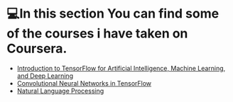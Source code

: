 # 💻In this section You can find some of the courses i have taken on Coursera.
- [Introduction to TensorFlow for Artificial Intelligence, Machine Learning, and Deep Learning](https://github.com/zano97/Projects/tree/main/Coursera/Introduction%20to%20TensorFlow%20for%20Artificial%20Intelligence%2C%20Machine%20Learning%2C%20and%20Deep%20Learning)
- [Convolutional Neural Networks in TensorFlow](https://github.com/zano97/Projects/tree/main/Coursera/Convolutional%20Neural%20Networks%20in%20TensorFlow)
- [Natural Language Processing]()
